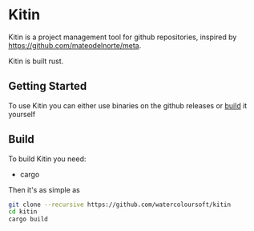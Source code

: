 # Kitin
Kitin is a project management tool for github repositories, inspired by https://github.com/mateodelnorte/meta.

Kitin is built rust.

## Getting Started
To use Kitin you can either use binaries on the github releases or [build](#build) it yourself

## Build
To build Kitin you need:
- cargo

Then it's as simple as
```sh
git clone --recursive https://github.com/watercoloursoft/kitin
cd kitin
cargo build
```